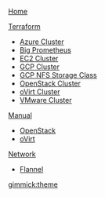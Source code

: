 [Home](index.md)

[Terraform]()

  * [Azure Cluster](az-cluster.md)
  * [Big Prometheus](big-prometheus.md)
  * [EC2 Cluster](ec2-cluster.md)
  * [GCP Cluster](gcp-cluster.md)
  * [GCP NFS Storage Class](gcp-nfs-helm3.md)
  * [OpenStack Cluster](lc-cluster.md)
  * [oVirt Cluster](ovirt-cluster.md)
  * [VMware Cluster](vm-cluster.md)

[Manual]()

  * [OpenStack](openstack.md)
  * [oVirt](ovirt-cp.md)

[Network]()

  * [Flannel](flannel-bts.md)

[gimmick:theme](flatly)

